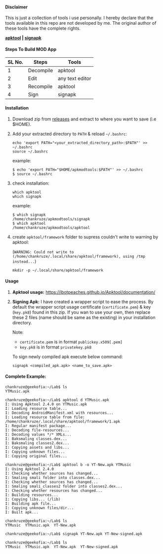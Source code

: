 #### Disclaimer
This is just a collection of tools i use personally. I hereby declare that the tools available in this repo are not developed by me. The original author of these tools have the complete rights.

**[apktool](https://ibotpeaches.github.io/Apktool/) | [signapk](https://source.android.com/devices/tech/ota/sign_builds.html)**

#### Steps To Build MOD App
SL No. | Steps | Tools
-------|-------|------
1 | Decompile | apktool
2 | Edit | any text editor
3 | Recompile | apktool
4 | Sign | signapk

#### Installation

1. Download zip from [releases](https://github.com/geekofia/apkmodtools/releases) and extract to where you want to save (i.e $HOME).
1. Add your extracted directory to `PATH` & reload `~/.bashrc`:

    ```
    echo 'export PATH="<your_extracted_directory_path>:$PATH"' >> ~/.bashrc
    source ~/.bashrc
    ```

    example:

    ```
    $ echo 'export PATH="$HOME/apkmodtools:$PATH"' >> ~/.bashrc
    $ source ~/.bashrc
    ```
1. check installation:

    ```
    which apktool
    which signapk
    ```

    example:

    ```
    $ which signapk
    /home/chankruze/apkmodtools/signapk
    $ which apktool 
    /home/chankruze/apkmodtools/apktool
    ```
1. create `apktool/framework` folder to supress couldn't write to warning by apktool:

   (`WARNING: Could not write to (/home/chankruze/.local/share/apktool/framework), using /tmp instead...`)
    ```
    mkdir -p ~/.local/share/apktool/framework
    ```

#### Usage

1. **Apktool usage:** https://ibotpeaches.github.io/Apktool/documentation/
1. **Signing Apk:**
    I have created a wrapper script to ease the process. By default the wrapper script usage certificate (`certificate.pem`) & key (`key.pk8`) found in this zip. If you wan to use your own, then replace these 2 files (name should be same as the existing) in your installation directory.

    Note:
    - `certificate.pem` is in format `publickey.x509[.pem]`
    - `key.pk8` is in format `privatekey.pk8`

    To sign newly compiled apk execute below command:

    ```
    signapk <compiled_apk.apk> <name_to_save.apk>
    ```

#### Complete Example:

```
chankruze@geekofia:~/Lab$ ls
YTMusic.apk

chankruze@geekofia:~/Lab$ apktool d YTMusic.apk 
I: Using Apktool 2.4.0 on YTMusic.apk
I: Loading resource table...
I: Decoding AndroidManifest.xml with resources...
I: Loading resource table from file: /home/chankruze/.local/share/apktool/framework/1.apk
I: Regular manifest package...
I: Decoding file-resources...
I: Decoding values */* XMLs...
I: Baksmaling classes.dex...
I: Baksmaling classes2.dex...
I: Copying assets and libs...
I: Copying unknown files...
I: Copying original files...

chankruze@geekofia:~/Lab$ apktool b -o YT-New.apk YTMusic
I: Using Apktool 2.4.0
I: Checking whether sources has changed...
I: Smaling smali folder into classes.dex...
I: Checking whether sources has changed...
I: Smaling smali_classes2 folder into classes2.dex...
I: Checking whether resources has changed...
I: Building resources...
I: Copying libs... (/lib)
I: Building apk file...
I: Copying unknown files/dir...
I: Built apk...

chankruze@geekofia:~/Lab$ ls
YTMusic  YTMusic.apk  YT-New.apk

chankruze@geekofia:~/Lab$ signapk YT-New.apk YT-New-signed.apk 

chankruze@geekofia:~/Lab$ ls
YTMusic  YTMusic.apk  YT-New.apk  YT-New-signed.apk
```
